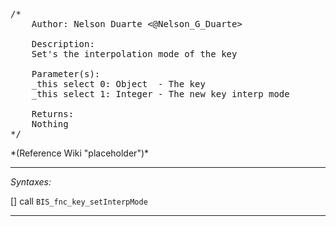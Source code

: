 <pre>/*
	Author: Nelson Duarte <@Nelson_G_Duarte>

	Description:
	Set's the interpolation mode of the key

	Parameter(s):
	_this select 0: Object	- The key
	_this select 1: Integer	- The new key interp mode

	Returns:
	Nothing
*/</pre>*(Reference Wiki "placeholder")*<!-- Remove this after fill-in -->


---
*Syntaxes:*

[] call `BIS_fnc_key_setInterpMode`

---
